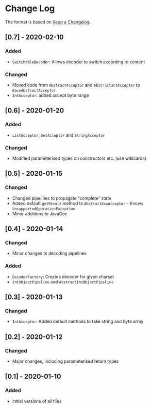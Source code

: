 # Change Log

The format is based on [Keep a Changelog](http://keepachangelog.com/).

## [0.7] - 2020-02-10
### Added
- `SwitchableDecoder`: Allows decoder to switch according to content
### Changed
- Moved code from `AbstractAcceptor` and `AbstractIntAcceptor` to `BaseAbstractAcceptor`
- `IntAcceptor`: added accept byte range

## [0.6] - 2020-01-20
### Added
- `ListAcceptor`, `SetAcceptor` and `StringAcceptor`
### Changed
- Modified parameterised types on constructors etc. (use wildcards)

## [0.5] - 2020-01-15
### Changed
- Changed pipelines to propagate "complete" state
- Added default `getResult` method to `AbstractXxxAcceptor` - throws `UnsupportedOperationException`
- Minor additions to JavaDoc

## [0.4] - 2020-01-14
### Changed
- Minor changes to decoding pipelines
### Added
- `DecoderFactory`: Creates decoder for given charset
- `IntObjectPipeline` and `AbstractIntObjectPipeline`

## [0.3] - 2020-01-13
### Changed
- `IntAcceptor`: Added default methods to take string and byte array

## [0.2] - 2020-01-12
### Changed
- Major changes, including parameterised return types

## [0.1] - 2020-01-10
### Added
- Initial versions of all files
